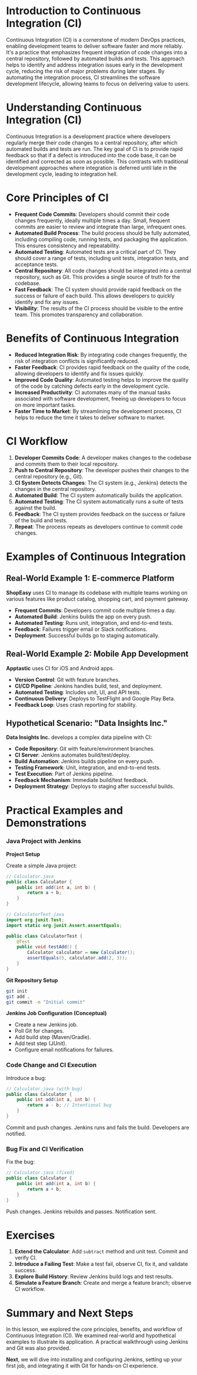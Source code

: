 # Introduction to Continuous Integration (CI)

Continuous Integration (CI) is a cornerstone of modern DevOps practices, enabling development teams to deliver software faster and more reliably. It's a practice that emphasizes frequent integration of code changes into a central repository, followed by automated builds and tests. This approach helps to identify and address integration issues early in the development cycle, reducing the risk of major problems during later stages. By automating the integration process, CI streamlines the software development lifecycle, allowing teams to focus on delivering value to users.

# Understanding Continuous Integration (CI)

Continuous Integration is a development practice where developers regularly merge their code changes to a central repository, after which automated builds and tests are run. The key goal of CI is to provide rapid feedback so that if a defect is introduced into the code base, it can be identified and corrected as soon as possible. This contrasts with traditional development approaches where integration is deferred until late in the development cycle, leading to integration hell.

# Core Principles of CI

- **Frequent Code Commits**: Developers should commit their code changes frequently, ideally multiple times a day. Small, frequent commits are easier to review and integrate than large, infrequent ones.
- **Automated Build Process**: The build process should be fully automated, including compiling code, running tests, and packaging the application. This ensures consistency and repeatability.
- **Automated Testing**: Automated tests are a critical part of CI. They should cover a range of tests, including unit tests, integration tests, and acceptance tests.
- **Central Repository**: All code changes should be integrated into a central repository, such as Git. This provides a single source of truth for the codebase.
- **Fast Feedback**: The CI system should provide rapid feedback on the success or failure of each build. This allows developers to quickly identify and fix any issues.
- **Visibility**: The results of the CI process should be visible to the entire team. This promotes transparency and collaboration.

# Benefits of Continuous Integration

- **Reduced Integration Risk**: By integrating code changes frequently, the risk of integration conflicts is significantly reduced.
- **Faster Feedback**: CI provides rapid feedback on the quality of the code, allowing developers to identify and fix issues quickly.
- **Improved Code Quality**: Automated testing helps to improve the quality of the code by catching defects early in the development cycle.
- **Increased Productivity**: CI automates many of the manual tasks associated with software development, freeing up developers to focus on more important tasks.
- **Faster Time to Market**: By streamlining the development process, CI helps to reduce the time it takes to deliver software to market.

# CI Workflow

1. **Developer Commits Code**: A developer makes changes to the codebase and commits them to their local repository.
2. **Push to Central Repository**: The developer pushes their changes to the central repository (e.g., Git).
3. **CI System Detects Changes**: The CI system (e.g., Jenkins) detects the changes in the central repository.
4. **Automated Build**: The CI system automatically builds the application.
5. **Automated Testing**: The CI system automatically runs a suite of tests against the build.
6. **Feedback**: The CI system provides feedback on the success or failure of the build and tests.
7. **Repeat**: The process repeats as developers continue to commit code changes.

# Examples of Continuous Integration

## Real-World Example 1: E-commerce Platform

**ShopEasy** uses CI to manage its codebase with multiple teams working on various features like product catalog, shopping cart, and payment gateway.

- **Frequent Commits**: Developers commit code multiple times a day.
- **Automated Build**: Jenkins builds the app on every push.
- **Automated Testing**: Runs unit, integration, and end-to-end tests.
- **Feedback**: Failures trigger email or Slack notifications.
- **Deployment**: Successful builds go to staging automatically.

## Real-World Example 2: Mobile App Development

**Apptastic** uses CI for iOS and Android apps.

- **Version Control**: Git with feature branches.
- **CI/CD Pipeline**: Jenkins handles build, test, and deployment.
- **Automated Testing**: Includes unit, UI, and API tests.
- **Continuous Delivery**: Deploys to TestFlight and Google Play Beta.
- **Feedback Loop**: Uses crash reporting for stability.

## Hypothetical Scenario: "Data Insights Inc."

**Data Insights Inc.** develops a complex data pipeline with CI:

- **Code Repository**: Git with feature/environment branches.
- **CI Server**: Jenkins automates build/test/deploy.
- **Build Automation**: Jenkins builds pipeline on every push.
- **Testing Framework**: Unit, integration, and end-to-end tests.
- **Test Execution**: Part of Jenkins pipeline.
- **Feedback Mechanism**: Immediate build/test feedback.
- **Deployment Strategy**: Deploys to staging after successful builds.

# Practical Examples and Demonstrations

### Java Project with Jenkins

**Project Setup**

Create a simple Java project:

```java
// Calculator.java
public class Calculator {
    public int add(int a, int b) {
        return a + b;
    }
}
````

```java
// CalculatorTest.java
import org.junit.Test;
import static org.junit.Assert.assertEquals;

public class CalculatorTest {
    @Test
    public void testAdd() {
        Calculator calculator = new Calculator();
        assertEquals(5, calculator.add(2, 3));
    }
}
```

**Git Repository Setup**

```bash
git init
git add .
git commit -m "Initial commit"
```

**Jenkins Job Configuration (Conceptual)**

* Create a new Jenkins job.
* Poll Git for changes.
* Add build step (Maven/Gradle).
* Add test step (JUnit).
* Configure email notifications for failures.

### Code Change and CI Execution

Introduce a bug:

```java
// Calculator.java (with bug)
public class Calculator {
    public int add(int a, int b) {
        return a - b; // Intentional bug
    }
}
```

Commit and push changes. Jenkins runs and fails the build. Developers are notified.

### Bug Fix and CI Verification

Fix the bug:

```java
// Calculator.java (fixed)
public class Calculator {
    public int add(int a, int b) {
        return a + b;
    }
}
```

Push changes. Jenkins rebuilds and passes. Notification sent.

# Exercises

1. **Extend the Calculator**: Add `subtract` method and unit test. Commit and verify CI.
2. **Introduce a Failing Test**: Make a test fail, observe CI, fix it, and validate success.
3. **Explore Build History**: Review Jenkins build logs and test results.
4. **Simulate a Feature Branch**: Create and merge a feature branch; observe CI workflow.

# Summary and Next Steps

In this lesson, we explored the core principles, benefits, and workflow of Continuous Integration (CI). We examined real-world and hypothetical examples to illustrate its application. A practical walkthrough using Jenkins and Git was also provided.

**Next**, we will dive into installing and configuring Jenkins, setting up your first job, and integrating it with Git for hands-on CI experience.